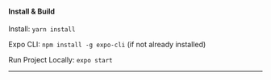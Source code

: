 #### Install & Build

Install: `yarn install`

Expo CLI: `npm install -g expo-cli` (if not already installed)

Run Project Locally: `expo start`

---


